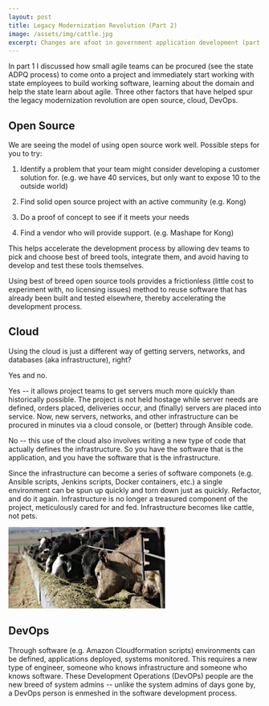 ```yaml
---
layout: post
title: Legacy Modernization Revolution (Part 2)
image: /assets/img/cattle.jpg
excerpt: Changes are afoot in government application development (part 2)
---
```


In part 1 I discussed how small agile teams can be procured (see the state ADPQ process) to come onto a project and immediately start working with state employees to build working software, learning about the domain and help the state learn about agile. Three other factors that have helped spur the legacy modernization revolution are open source, cloud, DevOps.

## Open Source

We are seeing the model of using open source work well. Possible steps for you to try:

1. Identify a problem that your team might consider developing a customer solution for. (e.g. we have 40 services, but only want to expose 10 to the outside world)

2. Find solid open source project with an active community
(e.g. Kong)

3. Do a proof of concept to see if it meets your needs

4. Find a vendor who will provide support. (e.g. Mashape for Kong)

This helps accelerate the development process by allowing dev teams to pick and choose best of breed tools, integrate them, and avoid having to develop and test these tools themselves.  

Using best of breed open source tools provides a frictionless (little cost to experiment with, no licensing issues) method to reuse software that has already been built and tested elsewhere, thereby accelerating the development process. 

## Cloud

Using the cloud is just a different way of getting servers, networks, and databases (aka infrastructure), right? 

Yes and no. 

Yes -- it allows project teams to get servers much more quickly than historically possible. The project is not held hostage while server needs are defined, orders placed, deliveries occur, and (finally) servers are placed into service. Now, new servers, networks, and other infrastructure can be procured in minutes via a cloud console, or (better) through Ansible code. 

No -- this use of the cloud also involves writing a new type of code that actually defines the infrastructure. So you have the software that is the application, and you have the software that is the infrastructure. 

Since the infrastructure can become a series of software componets (e.g. Ansible scripts, Jenkins scripts, Docker containers, etc.) a single environment can be spun up quickly and torn down just as quickly. Refactor, and do it again. 
Infrastructure is no longer a treasured component of the project, meticulously cared for and fed. Infrastructure becomes like cattle, not pets. 

![cattle, not pets](/assets/img/cattle.jpg)

## DevOps

Through software (e.g. Amazon Cloudformation scripts) environments can be defined, applications deployed, systems monitored. This requires a new type of engineer, someone who knows infrastructure and someone who knows software. These Development Operations (DevOPs) people are the new breed of system admins -- unlike the system admins of days gone by, a DevOps person is enmeshed in the software development process. 